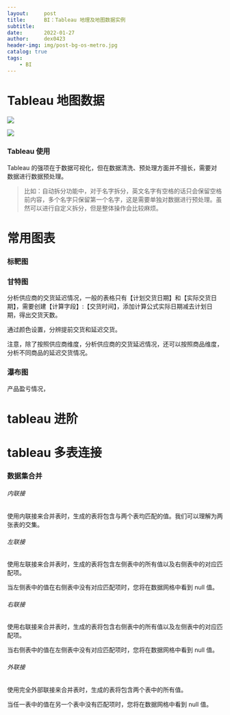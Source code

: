 ```yaml
---
layout:     post
title:      BI：Tableau 地理及地图数据实例
subtitle:   
date:       2022-01-27
author:     dex0423
header-img: img/post-bg-os-metro.jpg
catalog: true
tags:
    - BI
---
```



# Tableau 地图数据

![]({{site.baseurl}}/img-post/tableau-map-1.jpg)

![]({{site.baseurl}}/img-post/tableau-map-2.jpg)


### Tableau 使用

Tableau 的强项在于数据可视化，但在数据清洗、预处理方面并不擅长，需要对数据进行数据预处理。

>比如：自动拆分功能中，对于名字拆分，英文名字有空格的话只会保留空格前内容，多个名字只保留第一个名字，这是需要单独对数据进行预处理。虽然可以进行自定义拆分，但是整体操作会比较麻烦。


# 常用图表

### 标靶图

### 甘特图

分析供应商的交货延迟情况，一般的表格只有【计划交货日期】和【实际交货日期】，需要创建【计算字段】:【交货时间】，添加计算公式实际日期减去计划日期，得出交货天数。

通过颜色设置，分辨提前交货和延迟交货。

注意，除了按照供应商维度，分析供应商的交货延迟情况，还可以按照商品维度，分析不同商品的延迟交货情况。


### 瀑布图

产品盈亏情况，



# tableau 进阶

# tableau 多表连接

### 数据集合并

###### 内联接

使用内联接来合并表时，生成的表将包含与两个表均匹配的值。我们可以理解为两张表的交集。

###### 左联接

使用左联接来合并表时，生成的表将包含左侧表中的所有值以及右侧表中的对应匹配项。

当左侧表中的值在右侧表中没有对应匹配项时，您将在数据网格中看到 null 值。

###### 右联接

使用右联接来合并表时，生成的表将包含右侧表中的所有值以及左侧表中的对应匹配项。

当右侧表中的值在左侧表中没有对应匹配项时，您将在数据网格中看到 null 值。

###### 外联接

使用完全外部联接来合并表时，生成的表将包含两个表中的所有值。

当任一表中的值在另一个表中没有匹配项时，您将在数据网格中看到 null 值。

